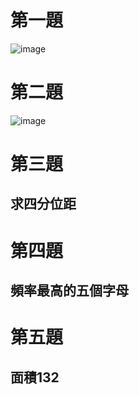 # 第一題
![image](https://user-images.githubusercontent.com/86054592/137582445-4d173691-b406-49d9-8722-012251faaee4.png)

# 第二題
![image](https://user-images.githubusercontent.com/86054592/137744285-a2654049-2ff5-4b11-b4b9-3e0a3b41fb81.png)

# 第三題
## 求四分位距

# 第四題
## 頻率最高的五個字母

# 第五題
## 面積132

